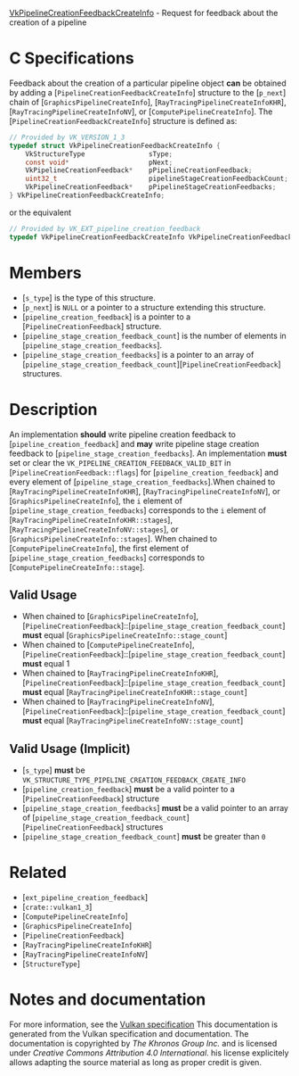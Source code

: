 [VkPipelineCreationFeedbackCreateInfo](https://www.khronos.org/registry/vulkan/specs/1.3-extensions/man/html/VkPipelineCreationFeedbackCreateInfo.html) - Request for feedback about the creation of a pipeline

# C Specifications
Feedback about the creation of a particular pipeline object  **can**  be obtained
by adding a [`PipelineCreationFeedbackCreateInfo`] structure to the
[`p_next`] chain of [`GraphicsPipelineCreateInfo`],
[`RayTracingPipelineCreateInfoKHR`],
[`RayTracingPipelineCreateInfoNV`],
or [`ComputePipelineCreateInfo`].
The [`PipelineCreationFeedbackCreateInfo`] structure is defined as:
```c
// Provided by VK_VERSION_1_3
typedef struct VkPipelineCreationFeedbackCreateInfo {
    VkStructureType                sType;
    const void*                    pNext;
    VkPipelineCreationFeedback*    pPipelineCreationFeedback;
    uint32_t                       pipelineStageCreationFeedbackCount;
    VkPipelineCreationFeedback*    pPipelineStageCreationFeedbacks;
} VkPipelineCreationFeedbackCreateInfo;
```
or the equivalent
```c
// Provided by VK_EXT_pipeline_creation_feedback
typedef VkPipelineCreationFeedbackCreateInfo VkPipelineCreationFeedbackCreateInfoEXT;
```

# Members
- [`s_type`] is the type of this structure.
- [`p_next`] is `NULL` or a pointer to a structure extending this structure.
- [`pipeline_creation_feedback`] is a pointer to a [`PipelineCreationFeedback`] structure.
- [`pipeline_stage_creation_feedback_count`] is the number of elements in [`pipeline_stage_creation_feedbacks`].
- [`pipeline_stage_creation_feedbacks`] is a pointer to an array of [`pipeline_stage_creation_feedback_count`][`PipelineCreationFeedback`] structures.

# Description
An implementation  **should**  write pipeline creation feedback to
[`pipeline_creation_feedback`] and  **may**  write pipeline stage creation
feedback to [`pipeline_stage_creation_feedbacks`].
An implementation  **must**  set or clear the
`VK_PIPELINE_CREATION_FEEDBACK_VALID_BIT` in
[`PipelineCreationFeedback::flags`] for
[`pipeline_creation_feedback`] and every element of
[`pipeline_stage_creation_feedbacks`].When chained to
[`RayTracingPipelineCreateInfoKHR`],
[`RayTracingPipelineCreateInfoNV`],
or
[`GraphicsPipelineCreateInfo`], the `i` element of
[`pipeline_stage_creation_feedbacks`] corresponds to the `i` element of
[`RayTracingPipelineCreateInfoKHR::stages`],
[`RayTracingPipelineCreateInfoNV::stages`],
or
[`GraphicsPipelineCreateInfo::stages`].
When chained to [`ComputePipelineCreateInfo`], the first element of
[`pipeline_stage_creation_feedbacks`] corresponds to
[`ComputePipelineCreateInfo::stage`].
## Valid Usage
-    When chained to [`GraphicsPipelineCreateInfo`], [`PipelineCreationFeedback`]::[`pipeline_stage_creation_feedback_count`] **must**  equal [`GraphicsPipelineCreateInfo::stage_count`]
-    When chained to [`ComputePipelineCreateInfo`], [`PipelineCreationFeedback`]::[`pipeline_stage_creation_feedback_count`] **must**  equal 1
-    When chained to [`RayTracingPipelineCreateInfoKHR`], [`PipelineCreationFeedback`]::[`pipeline_stage_creation_feedback_count`] **must**  equal [`RayTracingPipelineCreateInfoKHR::stage_count`]
-    When chained to [`RayTracingPipelineCreateInfoNV`], [`PipelineCreationFeedback`]::[`pipeline_stage_creation_feedback_count`] **must**  equal [`RayTracingPipelineCreateInfoNV::stage_count`]

## Valid Usage (Implicit)
-  [`s_type`] **must**  be `VK_STRUCTURE_TYPE_PIPELINE_CREATION_FEEDBACK_CREATE_INFO`
-  [`pipeline_creation_feedback`] **must**  be a valid pointer to a [`PipelineCreationFeedback`] structure
-  [`pipeline_stage_creation_feedbacks`] **must**  be a valid pointer to an array of [`pipeline_stage_creation_feedback_count`][`PipelineCreationFeedback`] structures
-  [`pipeline_stage_creation_feedback_count`] **must**  be greater than `0`

# Related
- [`ext_pipeline_creation_feedback`]
- [`crate::vulkan1_3`]
- [`ComputePipelineCreateInfo`]
- [`GraphicsPipelineCreateInfo`]
- [`PipelineCreationFeedback`]
- [`RayTracingPipelineCreateInfoKHR`]
- [`RayTracingPipelineCreateInfoNV`]
- [`StructureType`]

# Notes and documentation
For more information, see the [Vulkan specification](https://www.khronos.org/registry/vulkan/specs/1.3-extensions/html/vkspec.html)
This documentation is generated from the Vulkan specification and documentation.
The documentation is copyrighted by *The Khronos Group Inc.* and is licensed under *Creative Commons Attribution 4.0 International*.
his license explicitely allows adapting the source material as long as proper credit is given.
        